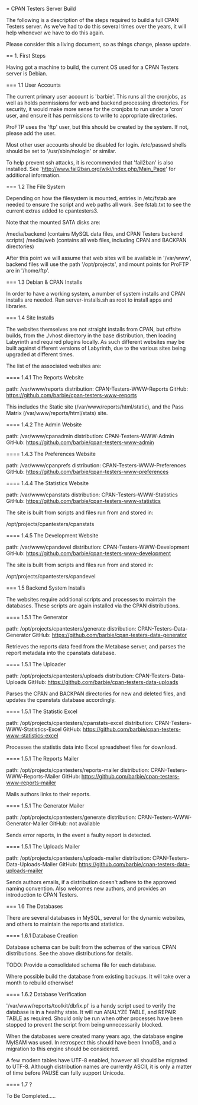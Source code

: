 = CPAN Testers Server Build

The following is a description of the steps required to build a full CPAN 
Testers server. As we've had to do this several times over the years, it will 
help whenever we have to do this again.

Please consider this a living document, so as things change, please update.

== 1. First Steps

Having got a machine to build, the current OS used for a CPAN Testers server 
is Debian. 

=== 1.1 User Accounts

The current primary user account is 'barbie'. This runs all the
cronjobs, as well as holds permissions for web and backend processing 
directories. For security, it would make more sense for the cronjobs to run
under a 'cron' user, and ensure it has permissions to write to appropriate
directories.

ProFTP uses the 'ftp' user, but this should be created by the system. If not,
please add the user.

Most other user accounts should be disabled for login. /etc/passwd shells
should be set to '/usr/sbin/nologin' or similar.

To help prevent ssh attacks, it is recommended that 'fail2ban' is also 
installed. See 'http://www.fail2ban.org/wiki/index.php/Main_Page' for
additional information.

=== 1.2 The File System

Depending on how the filesystem is mounted, entries in /etc/fstab are needed
to ensure the script and web paths all work. See fstab.txt to see the current
extras added to cpantesters3.

Note that the mounted SATA disks are:

/media/backend (contains MySQL data files, and CPAN Testers backend scripts)
/media/web (contains all web files, including CPAN and BACKPAN directories)

After this point we will assume that web sites will be available in '/var/www', 
backend files will use the path '/opt/projects', and mount points for ProFTP
are in '/home/ftp'.

=== 1.3 Debian & CPAN Installs

In order to have a working system, a number of system installs and CPAN 
installs are needed. Run server-installs.sh as root to install apps and 
libraries.

=== 1.4 Site Installs

The websites themselves are not straight installs from CPAN, but offsite 
builds, from the ./vhost directory in the base distribution, then loading
Labyrinth and required plugins locally. As such different websites may be
built against different versions of Labyrinth, due to the various sites
being upgraded at different times.

The list of the associated websites are:

==== 1.4.1 The Reports Website

path: /var/www/reports
distribution: CPAN-Testers-WWW-Reports
GitHub: https://github.com/barbie/cpan-testers-www-reports

This includes the Static site (/var/www/reports/html/static), and the Pass 
Matrix (/var/www/reports/html/stats) site.

==== 1.4.2 The Admin Website

path: /var/www/cpanadmin
distribution: CPAN-Testers-WWW-Admin
GitHub: https://github.com/barbie/cpan-testers-www-admin

==== 1.4.3 The Preferences Website

path: /var/www/cpanprefs
distribution: CPAN-Testers-WWW-Preferences
GitHub: https://github.com/barbie/cpan-testers-www-preferences

==== 1.4.4 The Statistics Website

path: /var/www/cpanstats
distribution: CPAN-Testers-WWW-Statistics
GitHub: https://github.com/barbie/cpan-testers-www-statistics

The site is built from scripts and files run from and stored in:

/opt/projects/cpantesters/cpanstats

==== 1.4.5 The Development Website

path: /var/www/cpandevel
distribution: CPAN-Testers-WWW-Development
GitHub: https://github.com/barbie/cpan-testers-www-development

The site is built from scripts and files run from and stored in:

/opt/projects/cpantesters/cpandevel

=== 1.5 Backend System Installs

The websites require additional scripts and processes to maintain the 
databases. These scripts are again installed via the CPAN distributions.

==== 1.5.1 The Generator

path: /opt/projects/cpantesters/generate
distribution: CPAN-Testers-Data-Generator
GitHub: https://github.com/barbie/cpan-testers-data-generator

Retrieves the reports data feed from the Metabase server, and parses the
report metadata into the cpanstats database.

==== 1.5.1 The Uploader

path: /opt/projects/cpantesters/uploads
distribution: CPAN-Testers-Data-Uploads
GitHub: https://github.com/barbie/cpan-testers-data-uploads

Parses the CPAN and BACKPAN directories for new and deleted files, and 
updates the cpanstats database accordingly.

==== 1.5.1 The Statistic Excel

path: /opt/projects/cpantesters/cpanstats-excel
distribution: CPAN-Testers-WWW-Statistics-Excel
GitHub: https://github.com/barbie/cpan-testers-www-statistics-excel

Processes the statistis data into Excel spreadsheet files for download.

==== 1.5.1 The Reports Mailer

path: /opt/projects/cpantesters/reports-mailer
distribution: CPAN-Testers-WWW-Reports-Mailer
GitHub: https://github.com/barbie/cpan-testers-www-reports-mailer

Mails authors links to their reports.

==== 1.5.1 The Generator Mailer

path: /opt/projects/cpantesters/generate
distribution: CPAN-Testers-WWW-Generator-Mailer
GitHub: not available

Sends error reports, in the event a faulty report is detected.

==== 1.5.1 The Uploads Mailer

path: /opt/projects/cpantesters/uploads-mailer
distribution: CPAN-Testers-Data-Uploads-Mailer
GitHub: https://github.com/barbie/cpan-testers-data-uploads-mailer

Sends authors emails, if a distribution doesn't adhere to the approved naming
convention. Also welcomes new authors, and provides an introduction to CPAN 
Testers.

=== 1.6 The Databases

There are several databases in MySQL, several for the dynamic websites, and
others to maintain the reports and statistics.

==== 1.6.1 Database Creation

Database schema can be built from the schemas of the various CPAN 
distributions. See the above distributions for details.

TODO: Provide a consolidated schema file for each database.

Where possible build the database from existing backups. It will take over a 
month to rebuild otherwise!

==== 1.6.2 Database Verification

'/var/www/reports/toolkit/dbfix.pl' is a handy script used to verify the 
database is in a healthy state. It will run ANALYZE TABLE, and REPAIR TABLE
as required. Should only be run when other processes have been stopped to
prevent the script from being unnecessarily blocked.

When the databases were created many years ago, the database engine MyISAM was
used. In retrospect this should have been InnoDB, and a migration to this 
engine should be considered.

A few modern tables have UTF-8 enabled, however all should be migrated to 
UTF-8. Although distribution names are currently ASCII, it is only a matter of
time before PAUSE can fully support Unicode.

==== 1.7 ?

To Be Completed.....




